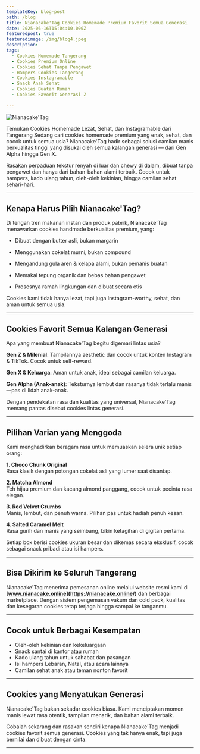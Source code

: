 ```yaml
---
templateKey: blog-post
path: /blog
title: Nianacake'Tag Cookies Homemade Premium Favorit Semua Generasi
date: 2025-06-16T15:04:10.000Z
featuredpost: true
featuredimage: /img/blog4.jpeg
description: 
tags:
  - Cookies Homemade Tangerang
  - Cookies Premium Online
  - Cookies Sehat Tanpa Pengawet
  - Hampers Cookies Tangerang
  - Cookies Instagramable
  - Snack Anak Sehat
  - Cookies Buatan Rumah
  - Cookies Favorit Generasi Z
  
---
```


![Nianacake'Tag](/img/blog4.jpeg)

Temukan Cookies Homemade Lezat, Sehat, dan Instagramable dari Tangerang
Sedang cari cookies homemade premium yang enak, sehat, dan cocok untuk semua usia?
Nianacake'Tag hadir sebagai solusi camilan manis berkualitas tinggi yang disukai oleh semua kalangan generasi — dari Gen Alpha hingga Gen X.

Rasakan perpaduan tekstur renyah di luar dan chewy di dalam, dibuat tanpa pengawet dan hanya dari bahan-bahan alami terbaik. Cocok untuk hampers, kado ulang tahun, oleh-oleh kekinian, hingga camilan sehat sehari-hari.

---

## Kenapa Harus Pilih Nianacake'Tag?
Di tengah tren makanan instan dan produk pabrik, Nianacake'Tag menawarkan cookies handmade berkualitas premium, yang:

- Dibuat dengan butter asli, bukan margarin

- Menggunakan cokelat murni, bukan compound

- Mengandung gula aren & kelapa alami, bukan pemanis buatan

- Memakai tepung organik dan bebas bahan pengawet

- Prosesnya ramah lingkungan dan dibuat secara etis

Cookies kami tidak hanya lezat, tapi juga Instagram-worthy, sehat, dan aman untuk semua usia.

---

## Cookies Favorit Semua Kalangan Generasi
Apa yang membuat Nianacake'Tag begitu digemari lintas usia?

**Gen Z & Milenial**: Tampilannya aesthetic dan cocok untuk konten Instagram & TikTok. Cocok untuk self-reward.

**Gen X & Keluarga**: Aman untuk anak, ideal sebagai camilan keluarga.

**Gen Alpha (Anak-anak)**: Teksturnya lembut dan rasanya tidak terlalu manis—pas di lidah anak-anak.


Dengan pendekatan rasa dan kualitas yang universal, Nianacake'Tag memang pantas disebut cookies lintas generasi.

---

## Pilihan Varian yang Menggoda

Kami menghadirkan beragam rasa untuk memuaskan selera unik setiap orang:

**1. Choco Chunk Original**  
Rasa klasik dengan potongan cokelat asli yang lumer saat disantap. 

**2. Matcha Almond**  
Teh hijau premium dan kacang almond panggang, cocok untuk pecinta rasa elegan.

**3. Red Velvet Crumbs**  
Manis, lembut, dan penuh warna. Pilihan pas untuk hadiah penuh kesan.

**4. Salted Caramel Melt**  
Rasa gurih dan manis yang seimbang, bikin ketagihan di gigitan pertama.

Setiap box berisi cookies ukuran besar dan dikemas secara eksklusif, cocok sebagai snack pribadi atau isi hampers.

---

## Bisa Dikirim ke Seluruh Tangerang

Nianacake'Tag menerima pemesanan online melalui website resmi kami di **[www.nianacake.online](https://nianacake.online/)** dan berbagai marketplace. Dengan sistem pengemasan vakum dan cold pack, kualitas dan kesegaran cookies tetap terjaga hingga sampai ke tanganmu.

---

## Cocok untuk Berbagai Kesempatan

- Oleh-oleh kekinian dan kekeluargaan  
- Snack santai di kantor atau rumah  
- Kado ulang tahun untuk sahabat dan pasangan  
- Isi hampers Lebaran, Natal, atau acara lainnya  
- Camilan sehat anak atau teman nonton favorit  

---

## Cookies yang Menyatukan Generasi

Nianacake'Tag bukan sekadar cookies biasa.
Kami menciptakan momen manis lewat rasa otentik, tampilan menarik, dan bahan alami terbaik.

Cobalah sekarang dan rasakan sendiri kenapa Nianacake'Tag menjadi cookies favorit semua generasi.
Cookies yang tak hanya enak, tapi juga bernilai dan dibuat dengan cinta.

---


